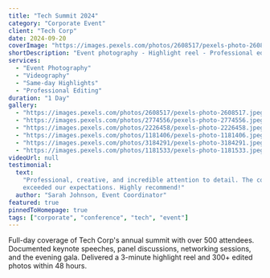 ```yaml
---
title: "Tech Summit 2024"
category: "Corporate Event"
client: "Tech Corp"
date: 2024-09-20
coverImage: "https://images.pexels.com/photos/2608517/pexels-photo-2608517.jpeg?auto=compress&cs=tinysrgb&w=1600"
shortDescription: "Event photography - Highlight reel - Professional editing"
services:
  - "Event Photography"
  - "Videography"
  - "Same-day Highlights"
  - "Professional Editing"
duration: "1 Day"
gallery:
  - "https://images.pexels.com/photos/2608517/pexels-photo-2608517.jpeg?auto=compress&cs=tinysrgb&w=1600"
  - "https://images.pexels.com/photos/2774556/pexels-photo-2774556.jpeg?auto=compress&cs=tinysrgb&w=1600"
  - "https://images.pexels.com/photos/2226458/pexels-photo-2226458.jpeg?auto=compress&cs=tinysrgb&w=1600"
  - "https://images.pexels.com/photos/1181406/pexels-photo-1181406.jpeg?auto=compress&cs=tinysrgb&w=1600"
  - "https://images.pexels.com/photos/3184291/pexels-photo-3184291.jpeg?auto=compress&cs=tinysrgb&w=1600"
  - "https://images.pexels.com/photos/1181533/pexels-photo-1181533.jpeg?auto=compress&cs=tinysrgb&w=1600"
videoUrl: null
testimonial:
  text:
    "Professional, creative, and incredible attention to detail. The corporate event coverage
    exceeded our expectations. Highly recommend!"
  author: "Sarah Johnson, Event Coordinator"
featured: true
pinnedToHomepage: true
tags: ["corporate", "conference", "tech", "event"]
---
```


Full-day coverage of Tech Corp's annual summit with over 500 attendees. Documented keynote speeches,
panel discussions, networking sessions, and the evening gala. Delivered a 3-minute highlight reel
and 300+ edited photos within 48 hours.
